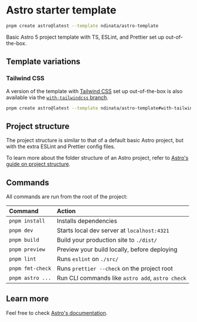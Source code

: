 # Astro starter template

```sh
pnpm create astro@latest --template ndinata/astro-template
```

Basic Astro 5 project template with TS, ESLint, and Prettier set up out-of-the-box.

## Template variations

### Tailwind CSS

A version of the template with [Tailwind CSS](https://tailwindcss.com) set up
out-of-the-box is also available via the [`with-tailwindcss` branch](https://github.com/ndinata/astro-template/tree/with-tailwindcss).

```sh
pnpm create astro@latest --template ndinata/astro-template#with-tailwindcss
```

## Project structure

The project structure is similar to that of a default basic Astro project, but
with the extra ESLint and Prettier config files.

To learn more about the folder structure of an Astro project, refer to
[Astro's guide on project structure](https://docs.astro.build/en/basics/project-structure/).

## Commands

All commands are run from the root of the project:

| Command          | Action                                           |
| :--------------- | :----------------------------------------------- |
| `pnpm install`   | Installs dependencies                            |
| `pnpm dev`       | Starts local dev server at `localhost:4321`      |
| `pnpm build`     | Build your production site to `./dist/`          |
| `pnpm preview`   | Preview your build locally, before deploying     |
| `pnpm lint`      | Runs `eslint` on `./src/`                        |
| `pnpm fmt-check` | Runs `prettier --check` on the project root      |
| `pnpm astro ...` | Run CLI commands like `astro add`, `astro check` |

## Learn more

Feel free to check [Astro's documentation](https://docs.astro.build).
